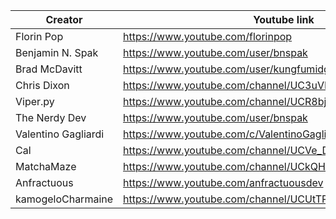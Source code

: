 | Creator       | Youtube link  | Tweeter link |
| ------------- | ------------- | ------------ |
| Florin Pop  | https://www.youtube.com/florinpop  |     https://twitter.com/florinpop1705       |
| Benjamin N. Spak  | https://www.youtube.com/user/bnspak  |     https://twitter.com/Benjaminspak         |
| Brad McDavitt  | https://www.youtube.com/user/kungfumidget100  |     https://twitter.com/Kungfumidget100         |
| Chris Dixon  | https://www.youtube.com/channel/UC3uVPUIjPBeGW3UDSeadJ3Q  |     https://twitter.com/chrisdixon161        |
| Viper.py  | https://www.youtube.com/channel/UCR8bjIFUkmWMRntCNLsAuIg  |     https://twitter.com/QuassarianViper         |
| The Nerdy Dev  | https://www.youtube.com/user/bnspak  |     https://twitter.com/TheNerdyDev        |
| Valentino Gagliardi  | https://www.youtube.com/c/ValentinoGagliardiCoding  |     https://twitter.com/gagliardi_vale        |
| Cal  | https://www.youtube.com/channel/UCVe_D9xXXDwXyU2o0_cadxA  |     https://twitter.com/callam_woolgar       |
| MatchaMaze  | https://www.youtube.com/channel/UCkQHdtoI-By9ogdxqVOKWJw  |     https://twitter.com/MatchaMazeTweet       |
| Anfractuous  | https://www.youtube.com/anfractuousdev  |     https://twitter.com/AnfractuousOne       |
| kamogeloCharmaine  | https://www.youtube.com/channel/UCUtTPgZxfZv-p9XlMsxmMqQ  |     https://twitter.com/kamogelo142       |
